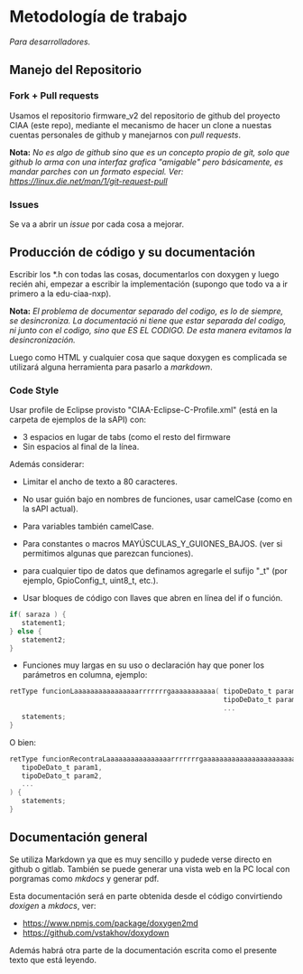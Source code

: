 # Metodología de trabajo

*Para desarrolladores.*

## Manejo del Repositorio

### Fork + Pull requests

Usamos el repositorio firmware_v2 del repositorio de github del proyecto CIAA
(este repo), mediante el mecanismo de hacer un clone a nuestas cuentas
personales de github y manejarnos con *pull requests*.

**Nota:** *No es algo de github sino que es un concepto propio de git, solo que github lo arma con una interfaz grafica "amigable" pero básicamente, es mandar parches con un formato especial. Ver: <https://linux.die.net/man/1/git-request-pull>*

### Issues

Se va a abrir un *issue* por cada cosa a mejorar.

## Producción de código y su documentación

Escribir los *.h con todas las cosas, documentarlos con doxygen y luego recién
ahi, empezar a escribir la implementación (supongo que todo va a ir primero a
la edu-ciaa-nxp).

**Nota:** *El problema de documentar separado del codigo, es lo de siempre, se desincroniza. La documentació ni tiene que estar separada del codigo, ni junto con el codigo, sino que ES EL CODIGO. De esta manera evitamos la desincronización.*

Luego como HTML y cualquier cosa que saque doxygen es complicada se utilizará
alguna herramienta para pasarlo a *markdown*. 

### Code Style

Usar profile de Eclipse provisto "CIAA-Eclipse-C-Profile.xml" (está en la
carpeta de ejemplos de la sAPI) con:

- 3 espacios en lugar de tabs (como el resto del firmware
- Sin espacios al final de la línea.

Además considerar:

- Limitar el ancho de texto a 80 caracteres. 
- No usar guión bajo en nombres de funciones, usar camelCase (como en la sAPI actual).
- Para variables también camelCase.
- Para constantes o macros MAYÚSCULAS_Y_GUIONES_BAJOS. (ver si permitimos algunas que parezcan funciones).
- para cualquier tipo de datos que definamos agregarle el sufijo "_t" (por ejemplo, GpioConfig_t, uint8_t, etc.).

- Usar bloques de código con llaves que abren en línea del if o función.
```c
if( saraza ) {
   statement1;
} else {
   statement2;
}
```

- Funciones muy largas en su uso o declaración hay que poner los parámetros en columna, ejemplo:

```c
retType funcionLaaaaaaaaaaaaaaaarrrrrrrgaaaaaaaaaaa( tipoDeDato_t param1,
                                                     tipoDeDato_t param2,
                                                     ...                  ) {
   statements;
}
```

O bien:

```c
retType funcionRecontraLaaaaaaaaaaaaaaaarrrrrrrgaaaaaaaaaaaaaaaaaaaaaaaa( 
   tipoDeDato_t param1,
   tipoDeDato_t param2,
   ...
) { 
   statements;
}
```

## Documentación general

Se utiliza Markdown ya que es muy sencillo y pudede verse directo en github o
gitlab. También se puede generar una vista web en la PC local con porgramas
como *mkdocs* y generar pdf.

Esta documentación será en parte obtenida desde el código convirtiendo
*doxigen* a *mkdocs*, ver:

- <https://www.npmjs.com/package/doxygen2md>
- <https://github.com/vstakhov/doxydown>

Además habrá otra parte de la documentación escrita como el presente texto que
está leyendo.

